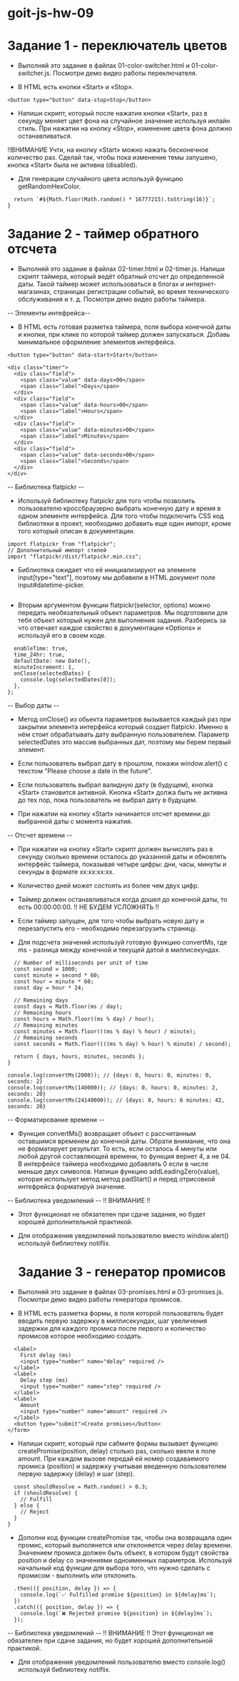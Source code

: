 # goit-js-hw-09
  # Задание 1 - переключатель цветов
- Выполняй это задание в файлах 01-color-switcher.html и 01-color-switcher.js. Посмотри демо видео работы переключателя.

- В HTML есть кнопки «Start» и «Stop».

```<button type="button" data-start>Start</button>
<button type="button" data-stop>Stop</button>
```

- Напиши скрипт, который после нажатия кнопки «Start», раз в секунду меняет цвет фона <body> на случайное значение используя инлайн стиль. При нажатии на кнопку «Stop», изменение цвета фона должно останавливаться.

!!ВНИМАНИЕ
 Учти, на кнопку «Start» можно нажать бесконечное количество раз. Сделай так, чтобы пока изменение темы запушено, кнопка «Start» была не активна (disabled).

- Для генерации случайного цвета используй функцию getRandomHexColor.

```function getRandomHexColor() {
  return `#${Math.floor(Math.random() * 16777215).toString(16)}`;
}
  ```
  # Задание 2 - таймер обратного отсчета
- Выполняй это задание в файлах 02-timer.html и 02-timer.js. Напиши скрипт таймера, который ведёт обратный отсчет до определенной даты. Такой таймер может использоваться в блогах и интернет-магазинах, страницах регистрации событий, во время технического обслуживания и т. д. Посмотри демо видео работы таймера.

-- Элементы интефрейса--
- В HTML есть готовая разметка таймера, поля выбора конечной даты и кнопки, при клике по которой таймер должен запускаться. Добавь минимальное оформление элементов интерфейса.

```<input type="text" id="datetime-picker" />
<button type="button" data-start>Start</button>

<div class="timer">
  <div class="field">
    <span class="value" data-days>00</span>
    <span class="label">Days</span>
  </div>
  <div class="field">
    <span class="value" data-hours>00</span>
    <span class="label">Hours</span>
  </div>
  <div class="field">
    <span class="value" data-minutes>00</span>
    <span class="label">Minutes</span>
  </div>
  <div class="field">
    <span class="value" data-seconds>00</span>
    <span class="label">Seconds</span>
  </div>
</div>
  ```

-- Библиотека flatpickr --
- Используй библиотеку flatpickr для того чтобы позволить пользователю кроссбраузерно выбрать конечную дату и время в одном элементе интерфейса. Для того чтобы подключить CSS код библиотеки в проект, необходимо добавить еще один импорт, кроме того который описан в документации.

```// Описан в документации
import flatpickr from "flatpickr";
// Дополнительный импорт стилей
import "flatpickr/dist/flatpickr.min.css";
  ```
- Библиотека ожидает что её инициализируют на элементе input[type="text"], поэтому мы добавили в HTML документ поле input#datetime-picker.

```<input type="text" id="datetime-picker" />
  ```

- Вторым аргументом функции flatpickr(selector, options) можно передать необязательный объект параметров. Мы подготовили для тебя объект который нужен для выполнения задания. Разберись за что отвечает каждое свойство в документации «Options» и используй его в своем коде.

```const options = {
  enableTime: true,
  time_24hr: true,
  defaultDate: new Date(),
  minuteIncrement: 1,
  onClose(selectedDates) {
    console.log(selectedDates[0]);
  },
};
  ```

-- Выбор даты -- 
- Метод onClose() из обьекта параметров вызывается каждый раз при закрытии элемента интерфейса который создает flatpickr. Именно в нём стоит обрабатывать дату выбранную пользователем. Параметр selectedDates это массив выбранных дат, поэтому мы берем первый элемент.

- Если пользователь выбрал дату в прошлом, покажи window.alert() с текстом "Please choose a date in the future".
- Если пользователь выбрал валидную дату (в будущем), кнопка «Start» становится активной.
 Кнопка «Start» должа быть не активна до тех пор, пока пользователь не выбрал дату в будущем.
- При нажатии на кнопку «Start» начинается отсчет времени до выбранной даты с момента нажатия.

-- Отсчет времени --
- При нажатии на кнопку «Start» скрипт должен вычислять раз в секунду сколько времени осталось до указанной даты и обновлять интерфейс таймера, показывая четыре цифры: дни, часы, минуты и секунды в формате xx:xx:xx:xx.

- Количество дней может состоять из более чем двух цифр.
- Таймер должен останавливаться когда дошел до конечной даты, то есть 00:00:00:00.
!! НЕ БУДЕМ УСЛОЖНЯТЬ !!
- Если таймер запущен, для того чтобы выбрать новую дату и перезапустить его - необходимо перезагрузить страницу.

- Для подсчета значений используй готовую функцию convertMs, где ms - разница между конечной и текущей датой в миллисекундах.

```function convertMs(ms) {
  // Number of milliseconds per unit of time
  const second = 1000;
  const minute = second * 60;
  const hour = minute * 60;
  const day = hour * 24;

  // Remaining days
  const days = Math.floor(ms / day);
  // Remaining hours
  const hours = Math.floor((ms % day) / hour);
  // Remaining minutes
  const minutes = Math.floor(((ms % day) % hour) / minute);
  // Remaining seconds
  const seconds = Math.floor((((ms % day) % hour) % minute) / second);

  return { days, hours, minutes, seconds };
}

console.log(convertMs(2000)); // {days: 0, hours: 0, minutes: 0, seconds: 2}
console.log(convertMs(140000)); // {days: 0, hours: 0, minutes: 2, seconds: 20}
console.log(convertMs(24140000)); // {days: 0, hours: 6 minutes: 42, seconds: 20}
  ```

-- Форматирование времени --
- Функция convertMs() возвращает объект с рассчитанным оставшимся временем до конечной даты. Обрати внимание, что она не форматирует результат. То есть, если осталось 4 минуты или любой другой составляющей времени, то функция вернет 4, а не 04. В интерфейсе таймера необходимо добавлять 0 если в числе меньше двух символов. Напиши функцию addLeadingZero(value), которая использует метод метод padStart() и перед отрисовкой интефрейса форматируй значение.

-- Библиотека уведомлений --
!! ВНИМАНИЕ !!
- Этот функционал не обязателен при сдаче задания, но будет хорошей дополнительной практикой.

- Для отображения уведомлений пользователю вместо window.alert() используй библиотеку notiflix.

  # Задание 3 - генератор промисов
- Выполняй это задание в файлах 03-promises.html и 03-promises.js. Посмотри демо видео работы генератора промисов.

- В HTML есть разметка формы, в поля которой пользователь будет вводить первую задержку в миллисекундах, шаг увеличения задержки для каждого промиса после первого и количество промисов которое необходимо создать.

```<form class="form">
  <label>
    First delay (ms)
    <input type="number" name="delay" required />
  </label>
  <label>
    Delay step (ms)
    <input type="number" name="step" required />
  </label>
  <label>
    Amount
    <input type="number" name="amount" required />
  </label>
  <button type="submit">Create promises</button>
</form>
  ```

- Напиши скрипт, который при сабмите формы вызывает функцию createPromise(position, delay) столько раз, сколько ввели в поле amount. При каждом вызове передай ей номер создаваемого промиса (position) и задержку учитывая введенную пользователем первую задержку (delay) и шаг (step).

```function createPromise(position, delay) {
  const shouldResolve = Math.random() > 0.3;
  if (shouldResolve) {
    // Fulfill
  } else {
    // Reject
  }
}
  ```

- Дополни код функции createPromise так, чтобы она возвращала один промис, который выполянется или отклоняется через delay времени. Значением промиса должен быть объект, в котором будут свойства position и delay со значениями одноименных параметров. Используй начальный код функции для выбора того, что нужно сделать с промисом - выполнить или отклонить.

```createPromise(2, 1500)
  .then(({ position, delay }) => {
    console.log(`✅ Fulfilled promise ${position} in ${delay}ms`);
  })
  .catch(({ position, delay }) => {
    console.log(`❌ Rejected promise ${position} in ${delay}ms`);
  });
  ```

-- Библиотека уведомлений --
!! ВНИМАНИЕ !!
Этот функционал не обязателен при сдаче задания, но будет хорошей дополнительной практикой.

- Для отображения уведомлений пользователю вместо console.log() используй библиотеку notiflix.
